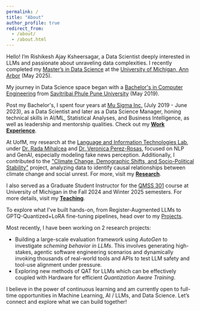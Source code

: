 ```yaml
---
permalink: /
title: "About"
author_profile: true
redirect_from: 
  - /about/
  - /about.html
---
```


Hello! I’m Rishikesh Ajay Ksheersagar, a Data Scientist deeply interested in LLMs and passionate about unraveling data complexities. I recently completed my [Master’s in Data Science](https://lsa.umich.edu/stats/masters_students/mastersprograms/data-science-masters-program.html) at the [University of Michigan, Ann Arbor](https://umich.edu/) (May 2025). 

My journey in Data Science space began with a [Bachelor's in Computer Engineering](http://www.unipune.ac.in/dept/science/computer_science/default.htm) from [Savitribai Phule Pune University](http://www.unipune.ac.in/) (May 2019).

Post my Bachelor's, I spent four years at [Mu Sigma Inc.](https://www.mu-sigma.com) (July 2019 - June 2023), as a Data Scientist and later as a Data Science Manager, honing technical skills in AI/ML, Statistical Analyses, and Business Intelligence, as well as leadership and mentorship qualities. Check out my **[Work Experience](https://rishiksh20.github.io/work/)**.

At UofM, my research at the [Language and Information Technologies Lab](https://lit.eecs.umich.edu), under [Dr. Rada Mihalcea](https://web.eecs.umich.edu/~mihalcea/) and [Dr. Veronica Perez-Rosas](https://scholar.google.com/citations?user=yatiIigAAAAJ&hl=en), focused on NLP and GenAI, especially modeling fake news perception. Additionally, I contributed to the ["Climate Change, Demographic Shifts, and Socio-Political Stability"](https://cps.isr.umich.edu/project/minerva-climatechange/) project, analyzing data to identify causal relationships between climate change and social unrest. For more, visit my **[Research](https://rishiksh20.github.io/research/)**.

I also served as a Graduate Student Instructor for the [QMSS 301](https://lsa.umich.edu/qmss/minor-program/requirements-and-curriculum/qmss-301.html) course at University of Michigan in the Fall 2024 and Winter 2025 semesters. For more details, visit my **[Teaching](https://rishiksh20.github.io/teaching/)**.

To explore what I've built hands-on, from Register-Augmented LLMs to GPTQ-Quantized+LoRA fine-tuning pipelines, head over to my [Projects](https://rishiksh20.github.io/projects/).

Most recently, I have been working on 2 research projects: 
- Building a large-scale evaluation framework using *AutoGen* to investigate *scheming behavior in LLMs*. This involves generating high-stakes, agentic software engineering scenarios and dynamically invoking thousands of real-world tools and APIs to test LLM safety and tool-use alignment under pressure. 
- Exploring new methods of QAT for LLMs which can be effectively coupled with Hardware for efficient *Quantization Aware Training*. 

I believe in the power of continuous learning and am currently open to full-time opportunities in Machine Learning, AI / LLMs, and Data Science. Let’s connect and explore what we can build together!

